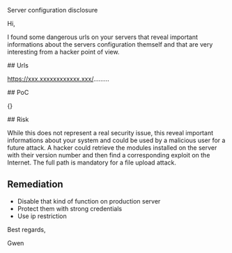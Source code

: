 Server configuration disclosure



Hi,

I found some dangerous urls on your servers that reveal important informations about the servers configuration themself and that are very interesting from a hacker point of view.


## Urls

https://xxx.xxxxxxxxxxxx.xxx/.........


## PoC

{}


## Risk

While this does not represent a real security issue, this reveal important informations about your system and could be used by a malicious user for a future attack.
A hacker could retrieve the modules installed on the server with their version number and then find a corresponding exploit on the Internet. 
The full path is mandatory for a file upload attack.



## Remediation

- Disable that kind of function on production server
- Protect them with strong credentials
- Use ip restriction





Best regards,

Gwen


